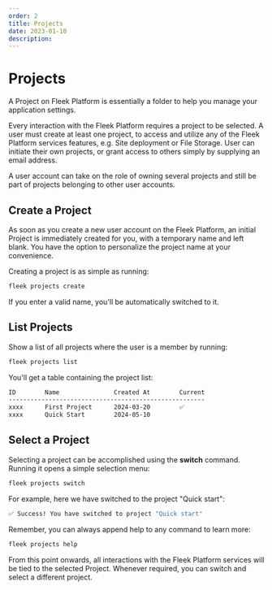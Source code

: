 ```yaml
---
order: 2
title: Projects
date: 2023-01-10
description:
---
```


# Projects

A Project on Fleek Platform is essentially a folder to help you manage your application settings.

Every interaction with the Fleek Platform requires a project to be selected. A user must create at least one project, to access and utilize any of the Fleek Platform services features, e.g. Site deployment or File Storage. User can initiate their own projects, or grant access to others simply by supplying an email address.

A user account can take on the role of owning several projects and still be part of projects belonging to other user accounts.

## Create a Project

As soon as you create a new user account on the Fleek Platform, an initial Project is immediately created for you, with a temporary name and left blank. You have the option to personalize the project name at your convenience.

Creating a project is as simple as running:

```sh
fleek projects create
```

If you enter a valid name, you'll be automatically switched to it.

## List Projects

Show a list of all projects where the user is a member by running:

```sh
fleek projects list
```

You'll get a table containing the project list:

```sh
ID        Name               Created At        Current
------------------------------------------------------
xxxx      First Project      2024-03-20        ✅
xxxx      Quick Start        2024-05-10
```

## Select a Project

Selecting a project can be accomplished using the **switch** command. Running it opens a simple selection menu:

```sh
fleek projects switch
```

For example, here we have switched to the project "Quick start":

```sh
✅ Success! You have switched to project "Quick start"
```

Remember, you can always append help to any command to learn more:

```sh
fleek projects help
```

From this point onwards, all interactions with the Fleek Platform services will be tied to the selected Project. Whenever required, you can switch and select a different project.
